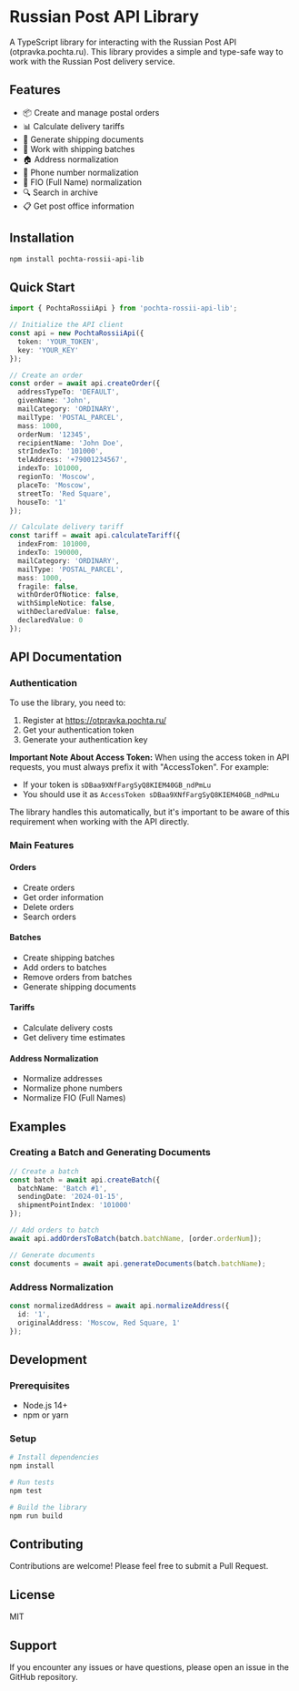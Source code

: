 # Russian Post API Library

A TypeScript library for interacting with the Russian Post API (otpravka.pochta.ru). This library provides a simple and type-safe way to work with the Russian Post delivery service.

## Features

- 📦 Create and manage postal orders
- 📊 Calculate delivery tariffs
- 📝 Generate shipping documents
- 📮 Work with shipping batches
- 🏠 Address normalization
- 📱 Phone number normalization
- 👤 FIO (Full Name) normalization
- 🔍 Search in archive
- 📋 Get post office information

## Installation

```bash
npm install pochta-rossii-api-lib
```

## Quick Start

```typescript
import { PochtaRossiiApi } from 'pochta-rossii-api-lib';

// Initialize the API client
const api = new PochtaRossiiApi({
  token: 'YOUR_TOKEN',
  key: 'YOUR_KEY'
});

// Create an order
const order = await api.createOrder({
  addressTypeTo: 'DEFAULT',
  givenName: 'John',
  mailCategory: 'ORDINARY',
  mailType: 'POSTAL_PARCEL',
  mass: 1000,
  orderNum: '12345',
  recipientName: 'John Doe',
  strIndexTo: '101000',
  telAddress: '+79001234567',
  indexTo: 101000,
  regionTo: 'Moscow',
  placeTo: 'Moscow',
  streetTo: 'Red Square',
  houseTo: '1'
});

// Calculate delivery tariff
const tariff = await api.calculateTariff({
  indexFrom: 101000,
  indexTo: 190000,
  mailCategory: 'ORDINARY',
  mailType: 'POSTAL_PARCEL',
  mass: 1000,
  fragile: false,
  withOrderOfNotice: false,
  withSimpleNotice: false,
  withDeclaredValue: false,
  declaredValue: 0
});
```

## API Documentation

### Authentication

To use the library, you need to:
1. Register at https://otpravka.pochta.ru/
2. Get your authentication token
3. Generate your authentication key

**Important Note About Access Token:**
When using the access token in API requests, you must always prefix it with "AccessToken". For example:
- If your token is `sDBaa9XNfFargSyQ8KIEM40GB_ndPmLu`
- You should use it as `AccessToken sDBaa9XNfFargSyQ8KIEM40GB_ndPmLu`

The library handles this automatically, but it's important to be aware of this requirement when working with the API directly.

### Main Features

#### Orders
- Create orders
- Get order information
- Delete orders
- Search orders

#### Batches
- Create shipping batches
- Add orders to batches
- Remove orders from batches
- Generate shipping documents

#### Tariffs
- Calculate delivery costs
- Get delivery time estimates

#### Address Normalization
- Normalize addresses
- Normalize phone numbers
- Normalize FIO (Full Names)

## Examples

### Creating a Batch and Generating Documents

```typescript
// Create a batch
const batch = await api.createBatch({
  batchName: 'Batch #1',
  sendingDate: '2024-01-15',
  shipmentPointIndex: '101000'
});

// Add orders to batch
await api.addOrdersToBatch(batch.batchName, [order.orderNum]);

// Generate documents
const documents = await api.generateDocuments(batch.batchName);
```

### Address Normalization

```typescript
const normalizedAddress = await api.normalizeAddress({
  id: '1',
  originalAddress: 'Moscow, Red Square, 1'
});
```

## Development

### Prerequisites
- Node.js 14+
- npm or yarn

### Setup
```bash
# Install dependencies
npm install

# Run tests
npm test

# Build the library
npm run build
```

## Contributing

Contributions are welcome! Please feel free to submit a Pull Request.

## License

MIT

## Support

If you encounter any issues or have questions, please open an issue in the GitHub repository. 
